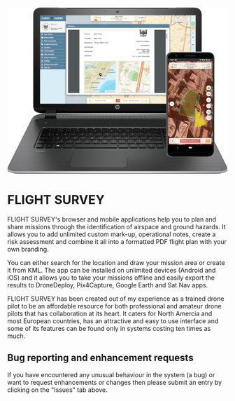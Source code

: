 ![GitHub Logo](/img/devices.png)

# FLIGHT SURVEY

FLIGHT SURVEY's browser and mobile applications help you to plan and share missions through the identification of airspace and ground hazards. It allows you to add unlimited custom mark-up, operational notes, create a risk assessment and combine it all into a formatted PDF flight plan with your own branding.

You can either search for the location and draw your mission area or create it from KML. The app can be installed on unlimited devices (Android and iOS) and it allows you to take your missions offline and easily export the results to DroneDeploy, Pix4Capture, Google Earth and Sat Nav apps.

FLIGHT SURVEY has been created out of my experience as a trained drone pilot to be an affordable resource for both professional and amateur drone pilots that has collaboration at its heart. It caters for North Amercia and most European countries, has an attractive and easy to use interface and some of its features can be found only in systems costing ten times as much.

## Bug reporting and enhancement requests

If you have encountered any unusual behaviour in the system (a bug) or want to request enhancements or changes then please submit an entry by clicking on the "Issues" tab above.

